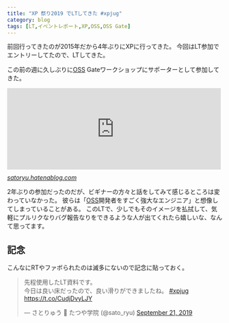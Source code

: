 ```yaml
---
title: "XP 祭り2019 でLTしてきた #xpjug"
category: blog
tags: [LT,イベントレポート,XP,OSS,OSS Gate]
---
```

<p>前回行ってきたのが2015年だから4年ぶりにXPに行ってきた。
今回はLT参加でエントリーしてたので、LTしてきた。</p>

<script async class="speakerdeck-embed" data-id="c6e6743a83874131ab3d3e80a5e92d63" data-ratio="1.33333333333333" src="//speakerdeck.com/assets/embed.js"></script>


<p>この前の週に久しぶりに<a class="keyword" href="http://d.hatena.ne.jp/keyword/OSS">OSS</a> Gateワークショップにサポーターとして参加してきた。</p>

<p><iframe src="https://hatenablog-parts.com/embed?url=https%3A%2F%2Fsatoryu.hatenablog.com%2Fentry%2Foss_gate_workshop20190914" title="OSS Gate東京ワークショップ でサポーターとして参加してきた #oss_gate - satoryuの日記" class="embed-card embed-blogcard" scrolling="no" frameborder="0" style="display: block; width: 100%; height: 190px; max-width: 500px; margin: 10px 0px;"></iframe><cite class="hatena-citation"><a href="https://satoryu.hatenablog.com/entry/oss_gate_workshop20190914">satoryu.hatenablog.com</a></cite></p>

<p>2年ぶりの参加だったのだが、ビギナーの方々と話をしてみて感じるところは変わっていなかった。
彼らは「<a class="keyword" href="http://d.hatena.ne.jp/keyword/OSS">OSS</a>開発者をすごく強大なエンジニア」と想像してしまっていることがある。
このLTで、少しでもそのイメージを払拭して、気軽にプルリクなりバグ報告なりをできるような人が出てくれたら嬉しいな、なんて思ってます。</p>

<h2>記念</h2>

<p>こんなにRTやファボられたのは滅多にないので記念に貼っておく。</p>

<p><blockquote class="twitter-tweet" data-lang="HASH(0x56147e97d4f0)"><p lang="ja" dir="ltr">先程使用したLT資料です。<br>今日は良い床だったので、良い滑りができましたね。 <a href="https://twitter.com/hashtag/xpjug?src=hash&amp;ref_src=twsrc%5Etfw">#xpjug</a> <a href="https://t.co/CudjDvyLJY">https://t.co/CudjDvyLJY</a></p>&mdash; さとりゅう 🌸 たつや学院 (@sato_ryu) <a href="https://twitter.com/sato_ryu/status/1175332930517815297?ref_src=twsrc%5Etfw">September 21, 2019</a></blockquote><script async src="https://platform.twitter.com/widgets.js" charset="utf-8"></script></p>

